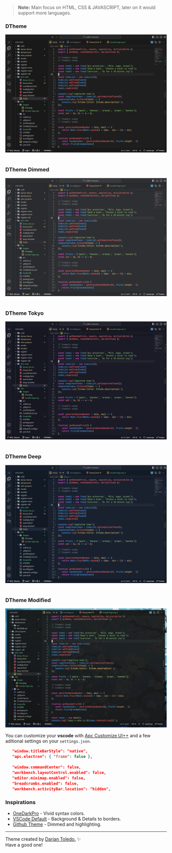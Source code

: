 > **Note:**
> Main focus on HTML, CSS & JAVASCRIPT, later on it would support more languages.

### DTheme

![Darian Theme](images/theme.png)
&nbsp;

### DTheme Dimmed

![Darian Theme](images/theme-dimmed.png)
&nbsp;

### DTheme Tokyo

![Darian Theme Enhanced](images/theme-enhanced.png)
&nbsp;

### DTheme Deep

![Darian Theme Plus](images/theme-plus.png)
&nbsp;

### DTheme Modified

![Darian Theme - Modify](images/mtheme.png)

You can customize your **vscode** with [Apc Customize UI++](https://marketplace.visualstudio.com/items?itemName=drcika.apc-extension) and a few aditional settings on your `settings.json`.

```json
   "window.titleBarStyle": "native",
   "apc.electron": { "frame": false },

   "window.commandCenter": false,
   "workbench.layoutControl.enabled": false,
   "editor.minimap.enabled": false,
   "breadcrumbs.enabled": false,
   "workbench.activityBar.location": "hidden",
```

### Inspirations

-  [OneDarkPro](https://github.com/Binaryify/OneDark-Pro) - Vivid syntax colors.
-  [VSCode Default]() - Background & Details to borders.
-  [Github Theme](https://github.com/primer/github-vscode-theme) - Dimmed and highlighting.

---

Theme created by <a href="https://github.com/darianmorat">Darian Toledo.</a> ✨ <br />
Have a good one!
